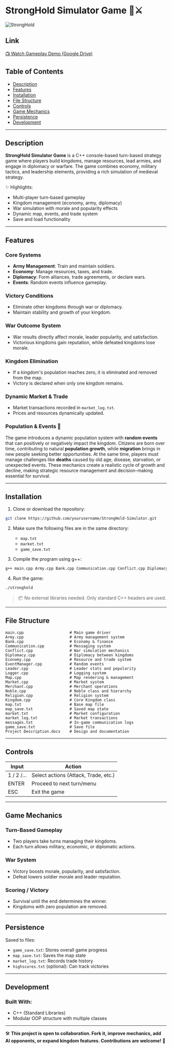 # StrongHold Simulator Game 🏰⚔️

![StrongHold](https://img.shields.io/badge/StrongHold_C%2B%2B-red.svg)

## Link

[📺 Watch Gameplay Demo (Google Drive)](https://drive.google.com/file/d/1Phb31om_TIofXLV91pWrW_ad3MDJoD-9/view?usp=drive_link) <!-- Replace with actual link -->

## Table of Contents

* [Description](#description)
* [Features](#features)
* [Installation](#installation)
* [File Structure](#file-structure)
* [Controls](#controls)
* [Game Mechanics](#game-mechanics)
* [Persistence](#persistence)
* [Development](#development)

---

## Description

**StrongHold Simulator Game** is a C++ console-based turn-based strategy game where players build kingdoms, manage resources, lead armies, and engage in diplomacy or warfare. The game combines economy, military tactics, and leadership elements, providing a rich simulation of medieval strategy.

✨ Highlights:
* Multi-player turn-based gameplay
* Kingdom management (economy, army, diplomacy)
* War simulation with morale and popularity effects
* Dynamic map, events, and trade system
* Save and load functionality

---



## Features

### Core Systems

- **Army Management**: Train and maintain soldiers.
- **Economy**: Manage resources, taxes, and trade.
- **Diplomacy**: Form alliances, trade agreements, or declare wars.
- **Events**: Random events influence gameplay.

### Victory Conditions

- Eliminate other kingdoms through war or diplomacy.
- Maintain stability and growth of your kingdom.

### War Outcome System

* War results directly affect morale, leader popularity, and satisfaction.
* Victorious kingdoms gain reputation, while defeated kingdoms lose morale.

### Kingdom Elimination

* If a kingdom's population reaches zero, it is eliminated and removed from the map.
* Victory is declared when only one kingdom remains.

### Dynamic Market & Trade

* Market transactions recorded in `market_log.txt`.
* Prices and resources dynamically updated.

### Population & Events 🏰  
The game introduces a dynamic population system with **random events** that can positively or negatively impact the kingdom. Citizens are born over time, contributing to natural **population growth**, while **migration** brings in new people seeking better opportunities. At the same time, players must manage challenges like **deaths** caused by old age, disease, starvation, or unexpected events. These mechanics create a realistic cycle of growth and decline, making strategic resource management and decision-making essential for survival.

---

## Installation

1. Clone or download the repository:

```bash
git clone https://github.com/yourusername/StrongHold-Simulator.git
```

2. Make sure the following files are in the same directory:
   - `map.txt`
   - `market.txt`
   - `game_save.txt`

3. Compile the program using g++:

```bash
g++ main.cpp Army.cpp Bank.cpp Communication.cpp Conflict.cpp Diplomacy.cpp Economy.cpp EventManager.cpp Leader.cpp Logger.cpp Map.cpp Market.cpp Merchant.cpp Noble.cpp Religion.cpp Kingdom.cpp -o stronghold
```

4. Run the game:

```bash
./stronghold
```

> 📦 No external libraries needed. Only standard C++ headers are used.

---

## File Structure

```
main.cpp                    # Main game driver
Army.cpp                    # Army management system
Bank.cpp                    # Economy & finance
Communication.cpp           # Messaging system
Conflict.cpp                # War simulation mechanics
Diplomacy.cpp               # Diplomacy between kingdoms
Economy.cpp                 # Resource and trade system
EventManager.cpp            # Random events
Leader.cpp                  # Leader stats and popularity
Logger.cpp                  # Logging system
Map.cpp                     # Map rendering & management
Market.cpp                  # Market system
Merchant.cpp                # Merchant operations
Noble.cpp                   # Noble class and hierarchy
Religion.cpp                # Religion system
Kingdom.cpp                 # Core Kingdom class
map.txt                     # Base map file
map_save.txt                # Saved map state
market.txt                  # Market configuration
market_log.txt              # Market transactions
messages.txt                # In-game communication logs
game_save.txt               # Save file
Project Description.docx    # Design and documentation
```

---

## Controls

| Input             | Action                                |
| ----------------- | ------------------------------------- |
| 1 / 2 /...        | Select actions (Attack, Trade, etc.)  |
| ENTER             | Proceed to next turn/menu             |
| ESC               | Exit the game                         |

---

## Game Mechanics

### Turn-Based Gameplay

- Two players take turns managing their kingdoms.
- Each turn allows military, economic, or diplomatic actions.

### War System

- Victory boosts morale, popularity, and satisfaction.
- Defeat lowers soldier morale and leader reputation.

### Scoring / Victory

- Survival until the end determines the winner.
- Kingdoms with zero population are removed.

---

## Persistence

Saved to files:

- `game_save.txt`: Stores overall game progress
- `map_save.txt`: Saves the map state
- `market_log.txt`: Records trade history
- `highscores.txt` (optional): Can track victories

---

## Development

### Built With:

* C++ (Standard Libraries)
* Modular OOP structure with multiple classes

---

🛠️ **This project is open to collaboration. Fork it, improve mechanics, add AI opponents, or expand kingdom features. Contributions are welcome!** 🚀
